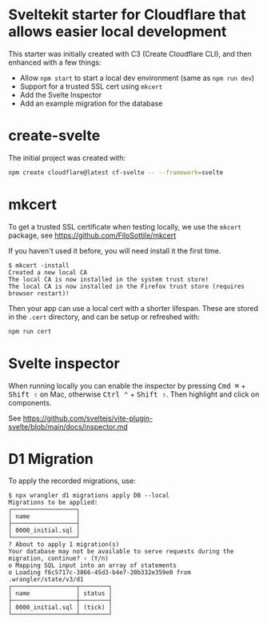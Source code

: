 # Sveltekit starter for Cloudflare that allows easier local development

This starter was initially created with C3 (Create Cloudflare CLI),
and then enhanced with a few things:
- Allow `npm start` to start a local dev environment (same as `npm run dev`)
- Support for a trusted SSL cert using `mkcert`
- Add the Svelte Inspector
- Add an example migration for the database

# create-svelte

The initial project was created with:

```bash
npm create cloudflare@latest cf-svelte -- --framework=svelte
```

# mkcert

To get a trusted SSL certificate when testing locally, we use the `mkcert` package,
see https://github.com/FiloSottile/mkcert

If you haven't used it before, you will need install it the first time.
```
$ mkcert -install
Created a new local CA
The local CA is now installed in the system trust store!
The local CA is now installed in the Firefox trust store (requires browser restart)!
```

Then your app can use a local cert with a shorter lifespan. These are stored in the
`.cert` directory, and can be setup or refreshed with:
```bash
npm run cert
```

# Svelte inspector

When running locally you can enable the inspector by pressing
<kbd>Cmd ⌘</kbd> + <kbd>Shift ⇧</kbd> on Mac, otherwise <kbd>Ctrl ⌃</kbd> + <kbd>Shift ⇧</kbd>.
Then highlight and click on components.

See https://github.com/sveltejs/vite-plugin-svelte/blob/main/docs/inspector.md

# D1 Migration

To apply the recorded migrations, use:
```
$ npx wrangler d1 migrations apply DB --local
Migrations to be applied:
┌──────────────────┐
│ name             │
├──────────────────┤
│ 0000_initial.sql │
└──────────────────┘
? About to apply 1 migration(s)
Your database may not be available to serve requests during the migration, continue? › (Y/n)
o Mapping SQL input into an array of statements
o Loading f6c5717c-3866-45d3-b4e7-20b332e359e0 from .wrangler/state/v3/d1
┌──────────────────┬────────┐
│ name             │ status │
├──────────────────┼────────┤
│ 0000_initial.sql │ (tick) │
└──────────────────┴────────┘
```
